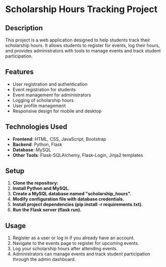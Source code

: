 
# Scholarship Hours Tracking Project

## Description
This project is a web application designed to help students track their scholarship hours. It allows students to register for events, log their hours, and provides administrators with tools to manage events and track student participation.

## Features
- User registration and authentication
- Event registration for students
- Event management for administrators
- Logging of scholarship hours
- User profile management
- Responsive design for mobile and desktop

## Technologies Used
- **Frontend**: HTML, CSS, JavaScript, Bootstrap
- **Backend**: Python, Flask
- **Database**: MySQL
- **Other Tools**: Flask-SQLAlchemy, Flask-Login, Jinja2 templates

## Setup
1. **Clone the repository:**
2. **Install Python and MySQL.**
3. **Create a MySQL database named "scholarship_hours".**
4. **Modify configuration file with database credentials.**
5. **Install project dependencies (pip install -r requirements.txt).**
6. **Run the Flask server (flask run).**
## Usage

1. Register as a user or log in if you already have an account.
2. Navigate to the events page to register for upcoming events.
3. Log your scholarship hours after attending events.
4. Administrators can manage events and track student participation through the admin dashboard.

